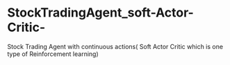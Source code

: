 # StockTradingAgent_soft-Actor-Critic-
Stock Trading Agent with continuous actions( Soft Actor Critic which is one type of Reinforcement learning) 
